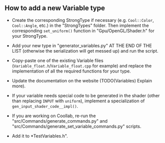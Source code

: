 ## How to add a new Variable type

- Create the corresponding StrongType if necessary (e.g. `Cool::Color`, `Cool::Angle`, etc.) in the "StrongTypes" folder. Then implement the corresponding `set_uniform()` function in "Gpu/OpenGL/Shader.h" for your StrongType.

- Add your new type in "generator_variables.py" AT THE END OF THE LIST (otherwise the serialization will get messed up) and run the script.

- Copy-paste one of the existing Variable files (`Variable_float.h`/`Variable_float.cpp` for example) and replace the implementation of all the required functions for your type.

- Update the documentation on the website (TODO(Variables) Explain more).

- If your variable needs special code to be generated in the shader (other than replacing `INPUT` with `uniform`), implement a specialization of `gen_input_shader_code__impl()`. <!-- TODO(Variables) Updated function name ? Instead of gen_input_shader_code__impl  + update explanation on how to implement it-->

- If you are working on Coollab, re-run the "src/Commands/generate_commands.py" and "src/Commands/generate_set_variable_commands.py" scripts.

- Add it to *TestVariables.h".
